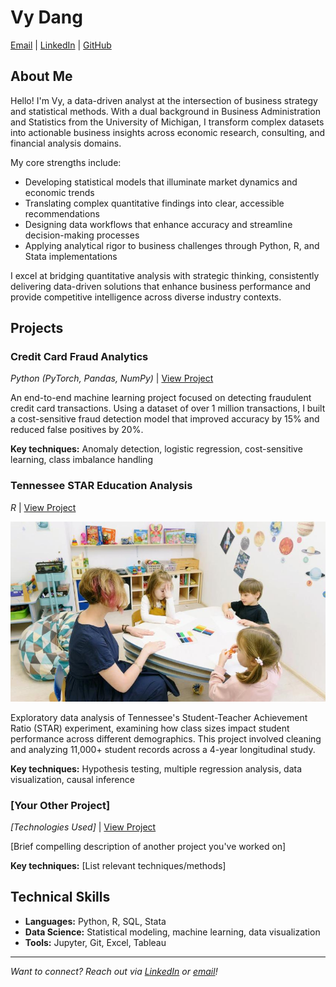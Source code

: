 # Vy Dang

[Email](mailto:vykdang@gmail.com) | [LinkedIn](https://www.linkedin.com/in/khanh-vy-dang/) | [GitHub](https://github.com/vydang02)

## About Me

Hello! I'm Vy, a data-driven analyst at the intersection of business strategy and statistical methods. With a dual background in Business Administration and Statistics from the University of Michigan, I transform complex datasets into actionable business insights across economic research, consulting, and financial analysis domains.

My core strengths include:

* Developing statistical models that illuminate market dynamics and economic trends
* Translating complex quantitative findings into clear, accessible recommendations
* Designing data workflows that enhance accuracy and streamline decision-making processes
* Applying analytical rigor to business challenges through Python, R, and Stata implementations

I excel at bridging quantitative analysis with strategic thinking, consistently delivering data-driven solutions that enhance business performance and provide competitive intelligence across diverse industry contexts.

## Projects

### Credit Card Fraud Analytics
*Python (PyTorch, Pandas, NumPy)* | [View Project](https://github.com/vydang02/STATS-507-Credit-Card-Fraud-Detection-NLP-Model)

An end-to-end machine learning project focused on detecting fraudulent credit card transactions. Using a dataset of over 1 million transactions, I built a cost-sensitive fraud detection model that improved accuracy by 15% and reduced false positives by 20%.

**Key techniques:** Anomaly detection, logistic regression, cost-sensitive learning, class imbalance handling

### Tennessee STAR Education Analysis
*R* | [View Project](https://github.com/vydang02/Tennessee-STAR-EDA-Project)

![Student](/images/students-learning-teacher_840x480.jpg)

Exploratory data analysis of Tennessee's Student-Teacher Achievement Ratio (STAR) experiment, examining how class sizes impact student performance across different demographics. This project involved cleaning and analyzing 11,000+ student records across a 4-year longitudinal study.

**Key techniques:** Hypothesis testing, multiple regression analysis, data visualization, causal inference

### [Your Other Project]
*[Technologies Used]* | [View Project](#)

[Brief compelling description of another project you've worked on]

**Key techniques:** [List relevant techniques/methods]

## Technical Skills

- **Languages:** Python, R, SQL, Stata
- **Data Science:** Statistical modeling, machine learning, data visualization
- **Tools:** Jupyter, Git, Excel, Tableau

---

*Want to connect? Reach out via [LinkedIn](https://www.linkedin.com/in/khanh-vy-dang/) or [email](mailto:vykdang@gmail.com)!*
